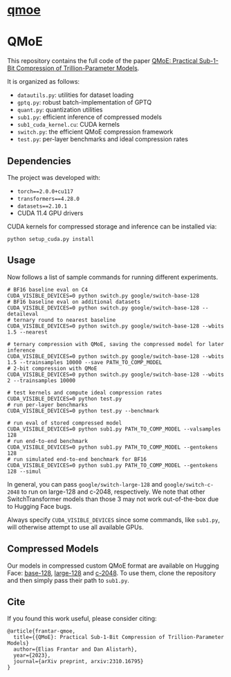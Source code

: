# [qmoe](https://github.com/IST-DASLab/qmoe)

# QMoE

This repository contains the full code of the paper [QMoE: Practical Sub-1-Bit Compression of Trillion-Parameter Models](https://arxiv.org/abs/2310.16795).

It is organized as follows:

* `datautils.py`: utilities for dataset loading
* `gptq.py`: robust batch-implementation of GPTQ
* `quant.py`: quantization utilities
* `sub1.py`: efficient inference of compressed models 
* `sub1_cuda_kernel.cu`: CUDA kernels
* `switch.py`: the efficient QMoE compression framework
* `test.py`: per-layer benchmarks and ideal compression rates 

## Dependencies

The project was developed with:

* `torch==2.0.0+cu117`
* `transformers==4.28.0`
* `datasets==2.10.1` 
* CUDA 11.4 GPU drivers

CUDA kernels for compressed storage and inference can be installed via:

```
python setup_cuda.py install
```

## Usage

Now follows a list of sample commands for running different experiments.

```
# BF16 baseline eval on C4 
CUDA_VISIBLE_DEVICES=0 python switch.py google/switch-base-128 
# BF16 baseline eval on additional datasets 
CUDA_VISIBLE_DEVICES=0 python switch.py google/switch-base-128 --detaileval
# ternary round to nearest baseline 
CUDA_VISIBLE_DEVICES=0 python switch.py google/switch-base-128 --wbits 1.5 --nearest 

# ternary compression with QMoE, saving the compressed model for later inference
CUDA_VISIBLE_DEVICES=0 python switch.py google/switch-base-128 --wbits 1.5 --trainsamples 10000 --save PATH_TO_COMP_MODEL
# 2-bit compression with QMoE
CUDA_VISIBLE_DEVICES=0 python switch.py google/switch-base-128 --wbits 2 --trainsamples 10000

# test kernels and compute ideal compression rates 
CUDA_VISIBLE_DEVICES=0 python test.py
# run per-layer benchmarks
CUDA_VISIBLE_DEVICES=0 python test.py --benchmark

# run eval of stored compressed model
CUDA_VISIBLE_DEVICES=0 python sub1.py PATH_TO_COMP_MODEL --valsamples 128 
# run end-to-end benchmark
CUDA_VISIBLE_DEVICES=0 python sub1.py PATH_TO_COMP_MODEL --gentokens 128
# run simulated end-to-end benchmark for BF16
CUDA_VISIBLE_DEVICES=0 python sub1.py PATH_TO_COMP_MODEL --gentokens 128 --simul
```

In general, you can pass `google/switch-large-128` and `google/switch-c-2048` to run on large-128 and c-2048, respectively. We note that other SwitchTransformer models than those 3 may not work out-of-the-box due to Hugging Face bugs.

Always specify `CUDA_VISIBLE_DEVICES` since some commands, like `sub1.py`, will otherwise attempt to use all available GPUs.

## Compressed Models

Our models in compressed custom QMoE format are available on Hugging Face: [base-128](https://huggingface.co/ISTA-DASLab/switch-base-128_qmoe), [large-128](https://huggingface.co/ISTA-DASLab/switch-large-128_qmoe) and [c-2048](https://huggingface.co/ISTA-DASLab/switch-c-2048_qmoe). To use them, clone the repository and then simply pass their path to `sub1.py`.

## Cite

If you found this work useful, please consider citing: 

```
@article{frantar-qmoe,
  title={{QMoE}: Practical Sub-1-Bit Compression of Trillion-Parameter Models}
  author={Elias Frantar and Dan Alistarh},
  year={2023},
  journal={arXiv preprint, arxiv:2310.16795}
}
```

